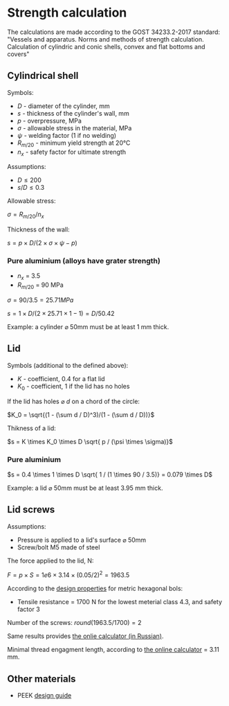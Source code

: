 # Strength calculation
The calculations are made according to the GOST 34233.2-2017 standard: "Vessels and apparatus. Norms and methods of strength calculation. Calculation of cylindric and conic shells, convex and flat bottoms and covers"

## Cylindrical shell
Symbols:
- $D$ - diameter of the cylinder, mm
- $s$ - thickness of the cylinder's wall, mm
- $p$ - overpressure, MPa
- $\sigma$ - allowable stress in the material, MPa
- $\psi$ - welding factor (1 if no welding)
- $R_{m/20}$ - minimum yield strength at 20&deg;C
- $n_x$ - safety factor for ultimate strength

Assumptions:
- $D \leq 200$
- $s/D \leq 0.3$

Allowable stress:

$\sigma = R_{m/20} / n_x$

Thickness of the wall:

$s = p \times D / \left( 2 \times \sigma \times \psi - p \right)$

### Pure aluminium (alloys have grater strength)
- $n_x$ = 3.5
- $R_{m/20}$ = 90 MPa

$\sigma = 90/3.5 = 25.71 MPa$

$s = 1 \times D / \left( 2 \times 25.71 \times 1 - 1 \right) = D / 50.42$

Example: a cylinder ⌀ 50mm must be at least 1 mm thick.

## Lid
Symbols (additional to the defined above):
- $K$ - coefficient, 0.4 for a flat lid
- $K_0$ - coefficient, 1 if the lid has no holes

If the lid has holes ⌀ $d$ on a chord of the circle:

$K_0 = \sqrt{(1 - (\sum d / D)^3)/(1 - (\sum d / D))}$

Thikness of a lid:

$s = K \times K_0 \times D \sqrt{ p / (\psi \times \sigma)}$

### Pure aluminium

$s = 0.4 \times 1 \times D \sqrt{ 1 / (1 \times 90 / 3.5)} = 0.079 \times D$

Example: a lid ⌀ 50mm must be at least 3.95 mm thick.

## Lid screws
Assumptions:
- Pressure is applied to a lid's surface ⌀ 50mm
- Screw/bolt M5 made of steel

The force applied to the lid, N:

$F = p \times S = 1e6 \times 3.14 \times (0.05/2)^2 = 1963.5$

According to the [design properties](https://eurocodeapplied.com/design/en1993/bolt-design-properties) for metric hexagonal bols:
- Tensile resistance = 1700 N for the lowest meterial class 4.3, and safety factor 3

Number of the screws: $round(1963.5 / 1700) = 2$

Same results provides [the onlie calculator (in Russian)](https://stresscalc.ru/pin/pin.php).

Minimal thread engagment length, according to [the online calculator](https://www.bossard.com/global-en/assembly-technology-expert/technical-information-and-tools/online-calculators-and-converters/thread-engagement-length-calculator/) = 3.11 mm.

## Other materials
- PEEK [design guide](https://drakeplastics.com/wp-content/uploads/2020/01/Ketaspire-Design-Guide.pdf)

